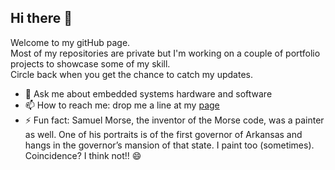 ## Hi there 👋
Welcome to my gitHub page.  
Most of my repositories are private but I'm working on a couple of portfolio projects to showcase some of my skill.  
Circle back when you get the chance to catch my updates.

- 💬 Ask me about embedded systems hardware and software
- 📫 How to reach me: drop me a line at my [page](www.omgitskillah.com)
- ⚡ Fun fact: Samuel Morse, the inventor of the Morse code, was a painter as well. One of his portraits is of the first governor of Arkansas and hangs in the governor’s mansion of that state. I paint too (sometimes). Coincidence? I think not!! 😄

<!--
**Omgitskillah/omgitskillah** is a ✨ _special_ ✨ repository because its `README.md` (this file) appears on your GitHub profile.

Here are some ideas to get you started:

- 🔭 I’m currently working on ...
- 🌱 I’m currently learning ...
- 👯 I’m looking to collaborate on ...
- 🤔 I’m looking for help with ...
- 💬 Ask me about ...
- 📫 How to reach me: ...
- 😄 Pronouns: ...
- ⚡ Fun fact: ...
-->

